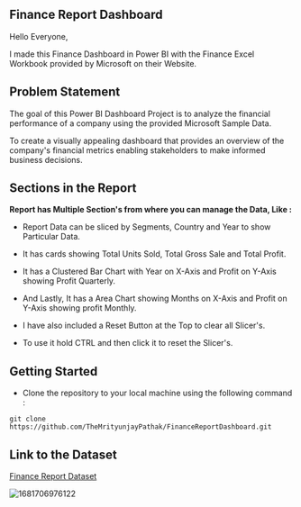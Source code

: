 ## Finance Report Dashboard

Hello Everyone,

I made this Finance Dashboard in Power BI with the Finance Excel Workbook provided by Microsoft on their Website.

## Problem Statement

The goal of this Power BI Dashboard Project is to analyze the financial performance of a company using the provided Microsoft Sample Data.

To create a visually appealing dashboard that provides an overview of the company's financial metrics enabling stakeholders to make informed business decisions.

## Sections in the Report

**Report has Multiple Section's from where you can manage the Data, Like :**

- Report Data can be sliced by Segments, Country and Year to show Particular Data.

- It has cards showing Total Units Sold, Total Gross Sale and Total Profit.

- It has a Clustered Bar Chart with Year on X-Axis and Profit on Y-Axis showing Profit Quarterly.

- And Lastly, It has a Area Chart showing Months on X-Axis and Profit on Y-Axis showing profit Monthly.

- I have also included a Reset Button at the Top to clear all Slicer's.

- To use it hold CTRL and then click it to reset the Slicer's.

## Getting Started

- Clone the repository to your local machine using the following command :
```
git clone https://github.com/TheMrityunjayPathak/FinanceReportDashboard.git
```

## Link to the Dataset
[Finance Report Dataset](https://github.com/TheMrityunjayPathak/FinanceReportDashboard/blob/main/financial_data.csv)

![1681706976122](https://github.com/TheMrityunjayPathak/FinanceReportDashboard/assets/123563634/3bf0ea5e-1d2f-4062-9c21-d11682c66eb3)
